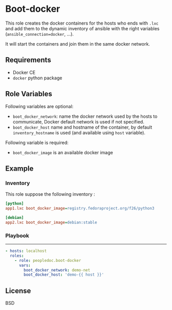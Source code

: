 Boot-docker
==============

This role creates the docker containers for the hosts who ends with `.lxc` and
add them to the dynamic inventory of ansible with the right variables
(`ansible_connection=docker`, ...).

It will start the containers and join them in the same docker network.

Requirements
------------

* Docker CE
* `docker` python package

Role Variables
--------------

Following variables are optional:
* `boot_docker_network`: name the docker network used by the hosts to
communicate, Docker default network is used if not specified.
* `boot_docker_host` name and hostname of the container, by default
`inventory_hostname` is used (and available using `host` variable).

Following variable is required:
* `boot_docker_image` is an available docker image


Example
-------

### Inventory

This role suppose the following inventory :

```ini
[python]
app1.lxc boot_docker_image=registry.fedoraproject.org/f26/python3

[debian]
app2.lxc boot_docker_image=debian:stable
```

### Playbook
------------

```yaml
- hosts: localhost
  roles:
    - role: peopledoc.boot-docker
      vars:
        boot_docker_network: demo-net
        boot_docker_host: 'demo-{{ host }}'
```

License
--------

BSD
